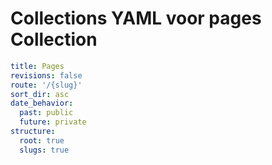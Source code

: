 # **Collections YAML voor pages Collection**

```yaml
title: Pages
revisions: false
route: '/{slug}'
sort_dir: asc
date_behavior:
  past: public
  future: private
structure:
  root: true
  slugs: true
```
